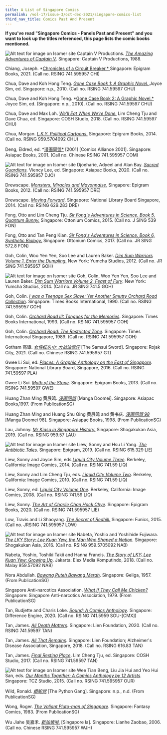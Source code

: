 ```yaml
---
title: A List of Singapore Comics
permalink: /vol-17/issue-3/oct-dec-2021/singapore-comics-list
third_nav_title: Comics Past And Present
---
```

**If you've read "Singapore Comics - Panels Past and Present" and you want to look up the titles referenced, this page lists the comic books mentioned.**

![Alt text for image on Isomer site](/images/captainv.jpg)
Captain V Productions. *[The Amazing Adventures of Captain V](http://eservice.nlb.gov.sg/item_holding_s.aspx?bid=200099391)*. Singapore: Captain V Productions, 1988. 

Chiang, Joseph. *[Chronicles of a Circuit Breaker.* ](http://eservice.nlb.gov.sg/item_holding_s.aspx?bid=205369096)Singapore: Epigram Books, 2021. (Call no. RSING 741.595957 CHI)

Chua, Dave and Koh Hong Teng. [*Gone Case Book 1: A Graphic Novel.* ](http://eservice.nlb.gov.sg/item_holding_s.aspx?bid=13763246)Joyce Sim, ed. Singapore: n.p., 2010. (Call no. RSING 741.59597 CHU)

Chua, Dave and Koh Hong Teng. *[Gone Case Book 2: A Graphic Novel.*](http://eservice.nlb.gov.sg/item_holding_s.aspx?bid=14247318) Joyce Sim, ed.  (Singapore: n.p., 2010). (Call no. RSING 741.59597 CHU)

Chua, Dave and Max Loh. *[We’ll Eat When We’re Done.](http://eservice.nlb.gov.sg/item_holding_s.aspx?bid=203108636)* Lim Cheng Tju and Dave Chua, ed. Singapore: COSH Studio, 2018. (Call no. RSING 741.59597 CHU)

Chua, Morgan. *[L.K.Y. Political Cartoons.](http://eservice.nlb.gov.sg/item_holding_s.aspx?bid=200569051)* Singapore: Epigram Books, 2014. (Call no.  RSING 959.5704092 CHU)

Deng, Eldred, ed. *[漫画同盟*](http://eservice.nlb.gov.sg/item_holding_s.aspx?bid=10333975) [2001] [Comics Alliance 2001]. Singapore: Asiapac Books, 2001. (Call no. Chinese RSING 741.595957 COM)  

![Alt text for image on Isomer site](/images/sacred-guardians.jpg)
Djoeharie, Adyeel and Alan Bay. *[Sacred Guardians](http://eservice.nlb.gov.sg/item_holding_s.aspx?bid=204402565).* Viency Lee, ed. Singapore: Asiapac Books, 2020. (Call no. RSING 741.595957 DJO)

Drewscape. *[Monsters, Miracles and Mayonnaise.](http://eservice.nlb.gov.sg/item_holding_s.aspx?bid=14491581)* Singapore: Epigram Books, 2012. (Call no: RSING 741.595957 DRE)

Drewscape. *[Moving Forward](http://eservice.nlb.gov.sg/item_holding_s.aspx?bid=200172332)*. Singapore: National Library Board Singapore, 2014. (Call no: RSING 629.283 DRE)

Fong, Otto and Lim Cheng Tju. *[Sir Fong's Adventures in Science. Book 5, Quantum Bunny.](http://eservice.nlb.gov.sg/item_holding_s.aspx?bid=202746510)* Singapore: Ottonium Comics, 2015. (Call no. J SING 539 FON)

Fong, Otto and Tan Peng Kian. *[Sir Fong's Adventures in Science. Book 6, Synthetic Biology.](http://eservice.nlb.gov.sg/item_holding_s.aspx?bid=202947304)* Singapore: Ottonium Comics, 2017. (Call no. JR SING 572.8 FON)

Goh, Colin, Woo Yen Yen, Soo Lee and Lauren Baker. *[Dim Sum Warriors Volume 1, Enter the Dumpling.](http://eservice.nlb.gov.sg/item_holding_s.aspx?bid=14636577)* New York: Yumcha Studios, 2012. (Call no. JR SING 741.595957 GOH)

![Alt text for image on Isomer site](/images/dim-sum-new.jpg)
Goh, Colin, Woo Yen Yen, Soo Lee and Lauren Baker. *[Dim Sum Warriors  Volume 2, Feast of Fury](http://eservice.nlb.gov.sg/item_holding_s.aspx?bid=200158332)*. New York: Yumcha Studios, 2014. (Call no. JR SING 741.5 GOH)

Goh, Colin. *[I was a Teenage Sex Slave: Yet Another Smutty Orchard Road Collection](http://eservice.nlb.gov.sg/item_holding_s.aspx?bid=5777122)*. Singapore: Times Books International, 1990. (Call no. RSING 741.595957 GOH)

Goh, Colin. *[Orchard Road III: Tongues for the Memories](http://eservice.nlb.gov.sg/item_holding_s.aspx?bid=6374727)*. Singapore: Times Books International, 1993. (Call no. RSING 741.595957 GOH)

Goh, Colin. *[Orchard Road: The Restricted Zone](http://eservice.nlb.gov.sg/item_holding_s.aspx?bid=5297588)*. Singapore: Times International Singapore, 1989. (Call no. RSING 741.595957 GOH)

Gotham 高谭. *[女侠红头巾: 大战油鬼仔](http://eservice.nlb.gov.sg/item_holding_s.aspx?bid=205437750)* [The Samsui Sword]. Singapore: Rojak City, 2021. (Call no. Chinese RSING 741.595957 GT)

Gwee Li Sui, ed. *[Places: A Graphic Anthology on the East of Singapore](http://eservice.nlb.gov.sg/item_holding_s.aspx?bid=202575979).* Singapore: National Library Board, Singapore, 2016. (Call no. RSING 741.59597 PLA) 

Gwee Li Sui. *[Myth of the Stone](http://eservice.nlb.gov.sg/item_holding_s.aspx?bid=200146617).* Singapore: Epigram Books, 2013. (Call no. RSING 741.59597 GWE)

Huang Zhan Ming 黄展鸣. *[漫画同盟](http://eservice.nlb.gov.sg/item_holding_s.aspx?bid=200051555)* [Manga Doomei]. Singapore: Asiapac Books,1997. (From PublicationSG)

Huang Zhan Ming and Huang Shu Qing 黄展鸣 and 黄书庆. *[漫画同盟 98](http://eservice.nlb.gov.sg/item_holding_s.aspx?bid=200041980)* [Manga Doomei 98]. Singapore: Asiapac Books, 1998. (From PublicationSG)

Lau, Johnny. *[Mr Kiasu in Singapore History.](http://eservice.nlb.gov.sg/item_holding_s.aspx?bid=203961451)* Singapore: Shogakukan Asia, 2019. (Call no. RSING 959.57 LAU)

![Alt text for image on Isomer site](/images/antibiotic-tales-new.jpg)
Liew, Sonny and Hsu Li Yang. *[The Antibiotic Tales](http://eservice.nlb.gov.sg/item_holding_s.aspx?bid=203939109)*. Singapore: Epigram, 2019. (Call no. RSING 615.329 LIE)	

Liew, Sonny and Joyce Sim, eds.*[Liquid City Volume Three](http://eservice.nlb.gov.sg/item_holding_s.aspx?bid=201026140)*. Berkeley, California: Image Comics, 2014. (Call no. RSING 741.59 LIQ)

Liew, Sonny and Lim Cheng Tju, eds. *[Liquid City Volume Two](http://eservice.nlb.gov.sg/item_holding_s.aspx?bid=13804090)*. Berkeley, California: Image Comics, 2010. (Call no. RSING 741.59 LIQ)

Liew, Sonny, ed. *[Liquid City Volume One](http://eservice.nlb.gov.sg/item_holding_s.aspx?bid=13233324).* Berkeley, California: Image Comics, 2008. (Call no. RSING 741.59 LIQ)

Liew, Sonny. *[The Art of Charlie Chan Hock Chye](http://eservice.nlb.gov.sg/item_holding_s.aspx?bid=204463637)*. Singapore: Epigram Books, 2020. (Call no. RSING 741.595957 LIE)

Low, Travis and Li Shaoyang. *[The Secret of Redhill.](http://eservice.nlb.gov.sg/item_holding_s.aspx?bid=202249669)* Singapore: Funics, 2015. (Call no. JRSING 741.595957 LOW)

![Alt text for image on Isomer site](/images/the-lky-story.jpg)
Nabeta, Yoshio and Yoshihide Fujiwara. *[The LKY Story: Lee Kuan Yew, the Man Who Shaped a Nation](http://eservice.nlb.gov.sg/item_holding_s.aspx?bid=200569051).* Singapore: Shogakukan Asia, 2016. (Call no. RSING 959.5705092 NAB)

Nabeta, Yoshio, Toshiki Takii and Hanna Francis. *[The Story of LKY: Lee Kuan Yew: Growing Up](http://eservice.nlb.gov.sg/item_holding_s.aspx?bid=203198974)*. Jakarta: Elex Media Komputindo, 2018. (Call no. Malay 959.57092 NAB)

Nora Abdullah. *[Bawang Puteh Bawang Merah](http://eservice.nlb.gov.sg/item_holding_s.aspx?bid=200082631)*. Singapore: Geliga, 1957. (From PublicationSG)

Singapore Anti-narcotics Association. *[What If They Call Me Chicken?](http://eservice.nlb.gov.sg/item_holding_s.aspx?bid=900094913)* Singapore: Singapore Anti-narcotics Association, 1979. (From PublicationSG)

Tan, Budjette and Charis Loke. *[Sound: A Comics Anthology](http://eservice.nlb.gov.sg/item_holding_s.aspx?bid=204511414)*. Singapore: Difference Engine, 2020. (Call no. RSING 741.5959 SOU-[CMX])

Tan, James. *[All Death Matters](http://eservice.nlb.gov.sg/item_holding_s.aspx?bid=204087129)*. Singapore: Lien Foundation, 2020. (Call no. RSING 741.59597 TAN)

Tan, James. *[All That Remains](http://eservice.nlb.gov.sg/item_holding_s.aspx?bid=203150724)*. Singapore: Lien Foundation; Alzheimer's Disease Association, Singapore, 2018. (Call no. RSING 616.83 TAN)

Tan, James. *[Final Resting Place](http://eservice.nlb.gov.sg/item_holding_s.aspx?bid=202955687)*. Lim Cheng Tju, ed. Singapore: COSH Studio, 2017. (Call no. RSING 741.59597 TAN)

![Alt text for image on Isomer site](/images/our-months-together-new.jpg)
Wee Tian Beng, Liu Jia Hui and Yeo Hui San, eds. *[Our Months Together: A Comics Anthology by 12 Artists](http://eservice.nlb.gov.sg/item_holding_s.aspx?bid=201344693)*. Singapore: TCZ Studio, 2015. (Call no. RSING 741.595957 OUR)

Wild, Ronald. *[蟒蛇党](http://eservice.nlb.gov.sg/item_holding_s.aspx?bid=200077221)* [The Python Gang]. Singapore: n.p., n.d. (From PublicationSG)

Wong, Roger. *[The Valiant Pluto-man of Singapore](http://eservice.nlb.gov.sg/item_holding_s.aspx?bid=200085679)*. Singapore: Fantasy Comics, 1983. (From PublicationSG)

Wu Jiahe 吴嘉禾. *[新加坡啦.](http://eservice.nlb.gov.sg/item_holding_s.aspx?bid=12829741)* [Singapore la]. Singapore: Lianhe Zaobao, 2006. (Call no. Chinese RSING 741.595957 WJH)